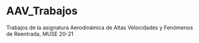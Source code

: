 # AAV_Trabajos
 Trabajos de la asignatura Aerodinámica de Altas Velocidades y Fenómenos de Reentrada, MUSE 20-21

<embed scr="/Trabajo_1/Daniel_delRio_Velilla_Trabajo_1.pdf" type="application/pdf">
